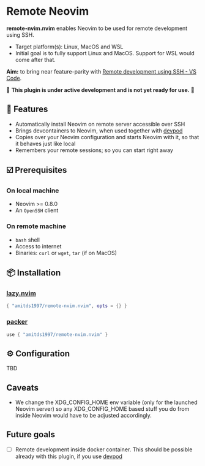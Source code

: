 # Remote Neovim

**remote-nvim.nvim** enables Neovim to be used for remote development using SSH.

* Target platform(s): Linux, MacOS and WSL
* Initial goal is to fully support Linux and MacOS. Support for WSL would
come after that.

**Aim:** to bring near feature-parity with [Remote development using SSH - VS Code](https://code.visualstudio.com/docs/remote/ssh).

🚧 **This plugin is under active development and is not yet ready for use.** 🚧

## 🎁 Features

* Automatically install Neovim on remote server accessible over SSH
* Brings devcontainers to Neovim, when used together with [devpod](https://github.com/loft-sh/devpod)
* Copies over your Neovim configuration and starts Neovim with it, so that it
behaves just like local
* Remembers your remote sessions; so you can start right away

## ☑️ Prerequisites

### On local machine

* Neovim >= 0.8.0
* An `OpenSSH` client

### On remote machine

* `bash` shell
* Access to internet
* Binaries: `curl` or `wget`, `tar` (if on MacOS)

## 📦 Installation

### [lazy.nvim](https://github.com/folke/lazy.nvim)

```lua
{ "amitds1997/remote-nvim.nvim", opts = {} }
```

### [packer](https://github.com/wbthomason/packer.nvim)

```lua
use { "amitds1997/remote-nvim.nvim" }
```

## ⚙️ Configuration

TBD

## Caveats

* We change the XDG_CONFIG_HOME env variable (only for the launched
Neovim server) so any XDG_CONFIG_HOME based stuff you do from inside
Neovim would have to be adjusted accordingly.

## Future goals

* [ ] Remote development inside docker container. This should be possible
already with this plugin, if you use [devpod](https://github.com/loft-sh/devpod)
